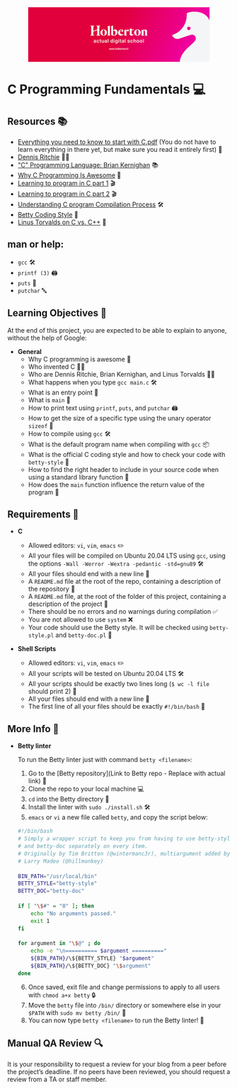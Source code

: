 <div align="center"><img src="https://github.com/ksyv/holbertonschool-web_front_end/blob/main/baniere_holberton.png"></div>

# C Programming Fundamentals 💻

## Resources 📚

* [Everything you need to know to start with C.pdf](https://s3.eu-west-3.amazonaws.com/hbtn.intranet/uploads/misc/2021/1/d801279f75de6a982a55d752dfd3632909f720f0.pdf?X-Amz-Algorithm=AWS4-HMAC-SHA256&X-Amz-Credential=AKIA4MYA5JM5DUTZGMZG%2F20250217%2Feu-west-3%2Fs3%2Faws4_request&X-Amz-Date=20250217T074554Z&X-Amz-Expires=86400&X-Amz-SignedHeaders=host&X-Amz-Signature=50d9eeba18c994d43b68262b3ba9e8a227f138ce1666b2f9a04e5e2385ac559e) (You do not have to learn everything in there yet, but make sure you read it entirely first) 📄
* [Dennis Ritchie](https://intranet.hbtn.io/rltoken/z_bMXWzGREPdNusi75hIaA) 👨‍💻
* ["C" Programming Language: Brian Kernighan](https://intranet.hbtn.io/rltoken/ALlxQP48pUddRMMOU9IYrw) 📚
* [Why C Programming Is Awesome](https://intranet.hbtn.io/rltoken/jeQhdiiq4EemF-jlzBCHKw) 🌟
* [Learning to program in C part 1](https://intranet.hbtn.io/rltoken/y-sbT9uSCGF6ml1ZPOvyJg) 🎬
* [Learning to program in C part 2](https://intranet.hbtn.io/rltoken/r3mDdJIpJHmu4TdJBV95gQ) 🎬
* [Understanding C program Compilation Process](https://intranet.hbtn.io/rltoken/tjRducuDVR9ftHsOFxdYmw) 🛠️
* [Betty Coding Style](https://intranet.hbtn.io/rltoken/GG06ebtkejkhoyCOjx1S6w) 💅
* [Linus Torvalds on C vs. C++](https://intranet.hbtn.io/rltoken/fXapDTlCYs_KsVAJhxfz6A) 💬

## man or help:

* `gcc` 🛠️
* `printf (3)` 🖨️
* `puts` 📝
* `putchar` 🔤

## Learning Objectives 🎯

At the end of this project, you are expected to be able to explain to anyone, without the help of Google:

* **General**
    * Why C programming is awesome 🌟
    * Who invented C 👨‍💻
    * Who are Dennis Ritchie, Brian Kernighan, and Linus Torvalds 👨‍💻
    * What happens when you type `gcc main.c` 🛠️
    * What is an entry point 🚪
    * What is `main` 🔑
    * How to print text using `printf`, `puts`, and `putchar` 🖨️
    * How to get the size of a specific type using the unary operator `sizeof` 📏
    * How to compile using `gcc` 🛠️
    * What is the default program name when compiling with `gcc` 📦
    * What is the official C coding style and how to check your code with `betty-style` 💅
    * How to find the right header to include in your source code when using a standard library function 📂
    * How does the `main` function influence the return value of the program 🔄

## Requirements 📜

* **C**
    * Allowed editors: `vi`, `vim`, `emacs` ✏️
    * All your files will be compiled on Ubuntu 20.04 LTS using `gcc`, using the options `-Wall -Werror -Wextra -pedantic -std=gnu89` 🛠️
    * All your files should end with a new line 📄
    * A `README.md` file at the root of the repo, containing a description of the repository 📜
    * A `README.md` file, at the root of the folder of this project, containing a description of the project 📜
    * There should be no errors and no warnings during compilation ✅
    * You are not allowed to use `system` ❌
    * Your code should use the Betty style. It will be checked using `betty-style.pl` and `betty-doc.pl` 💅

* **Shell Scripts**
    * Allowed editors: `vi`, `vim`, `emacs` ✏️
    * All your scripts will be tested on Ubuntu 20.04 LTS 🛠️
    * All your scripts should be exactly two lines long (`$ wc -l file` should print 2) 📜
    * All your files should end with a new line 📄
    * The first line of all your files should be exactly `#!/bin/bash` 📜

## More Info 📌

* **Betty linter**

    To run the Betty linter just with command `betty <filename>`:

    1. Go to the [Betty repository](Link to Betty repo - Replace with actual link) 🔗
    2. Clone the repo to your local machine 💻
    3. `cd` into the Betty directory 📁
    4. Install the linter with `sudo ./install.sh` 🛠️
    5. `emacs` or `vi` a new file called `betty`, and copy the script below:

    ```bash
    #!/bin/bash
    # Simply a wrapper script to keep you from having to use betty-style
    # and betty-doc separately on every item.
    # Originally by Tim Britton (@wintermanc3r), multiargument added by
    # Larry Madeo (@hillmonkey)

    BIN_PATH="/usr/local/bin"
    BETTY_STYLE="betty-style"
    BETTY_DOC="betty-doc"

    if [ "\$#" = "0" ]; then
        echo "No arguments passed."
        exit 1
    fi

    for argument in "\$@" ; do
        echo -e "\n========== $argument =========="
        ${BIN_PATH}/\${BETTY_STYLE} "$argument"
        ${BIN_PATH}/\${BETTY_DOC} "\$argument"
    done
    ```

    6. Once saved, exit file and change permissions to apply to all users with `chmod a+x betty` 🔒
    7. Move the `betty` file into `/bin/` directory or somewhere else in your `$PATH` with `sudo mv betty /bin/` 📁
    8. You can now type `betty <filename>` to run the Betty linter! 💅

## Manual QA Review 🔍

It is your responsibility to request a review for your blog from a peer before the project’s deadline. If no peers have been reviewed, you should request a review from a TA or staff member.
